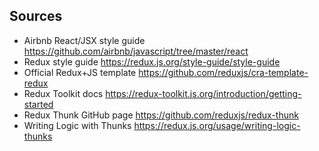 
## Sources

* Airbnb React/JSX style guide https://github.com/airbnb/javascript/tree/master/react
* Redux style guide https://redux.js.org/style-guide/style-guide
* Official Redux+JS template https://github.com/reduxjs/cra-template-redux
* Redux Toolkit docs https://redux-toolkit.js.org/introduction/getting-started
* Redux Thunk GitHub page https://github.com/reduxjs/redux-thunk
* Writing Logic with Thunks https://redux.js.org/usage/writing-logic-thunks

